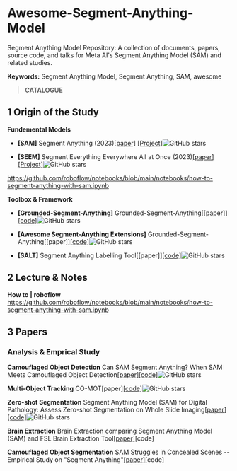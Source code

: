 # Awesome-Segment-Anything-Model

Segment Anything Model Repository: A collection of documents, papers, source code, and talks for Meta AI's Segment Anything Model (SAM) and related studies.

**Keywords:** Segment Anything Model, Segment Anything, SAM, awesome

> **CATALOGUE**

## 1 Origin of the Study <span id='quick-start'></span>

**Fundemental Models**

+ **[SAM]** Segment Anything (2023)[[paper]](https://scontent-lax3-2.xx.fbcdn.net/v/t39.2365-6/10000000_900554171201033_1602411987825904100_n.pdf?_nc_cat=100&ccb=1-7&_nc_sid=3c67a6&_nc_ohc=5R36a2pHTEoAX-N4s7w&_nc_ht=scontent-lax3-2.xx&oh=00_AfAt7-wce1N9DevVZ4-cgxo_lgAI60jIoPc9EDR2P1VORg&oe=643CE9E7) [[Project]](https://github.com/facebookresearch/segment-anything)![GitHub stars](https://img.shields.io/github/stars/facebookresearch/segment-anything.svg?logo=github&label=Stars)

+ **[SEEM]** Segment Everything Everywhere All at Once (2023)[[paper]](https://arxiv.org/pdf/2304.06718.pdf)[[Project]](https://github.com/UX-Decoder/Segment-Everything-Everywhere-All-At-Once)![GitHub stars](https://img.shields.io/github/stars/UX-Decoder/Segment-Everything-Everywhere-All-At-Once.svg?logo=github&label=Stars)


https://github.com/roboflow/notebooks/blob/main/notebooks/how-to-segment-anything-with-sam.ipynb

**Toolbox & Framework**

+ **[Grounded-Segment-Anything]** Grounded-Segment-Anything[[paper]][[code]](https://github.com/IDEA-Research/Grounded-Segment-Anything)![GitHub stars](https://img.shields.io/github/stars/IDEA-Research/Grounded-Segment-Anything.svg?logo=github&label=Stars)

+ **[Awesome Segment-Anything Extensions]** Grounded-Segment-Anything[[paper]][[code]](https://github.com/JerryX1110/awesome-segment-anything-extensions)![GitHub stars](https://img.shields.io/github/stars/JerryX1110/awesome-segment-anything-extensions.svg?logo=github&label=Stars)

+ **[SALT]** Segment Anything Labelling Tool[[paper]][[code]](https://github.com/anuragxel/salt)![GitHub stars](https://img.shields.io/github/stars/anuragxel/salt.svg?logo=github&label=Stars)

## 2 Lecture & Notes<span id='workshop'>

**How to | roboflow** https://github.com/roboflow/notebooks/blob/main/notebooks/how-to-segment-anything-with-sam.ipynb


## 3 Papers <span id='papers-by-categories'></span>

### Analysis & Emprical Study

**Camouflaged Object Detection** Can SAM Segment Anything? When SAM Meets Camouflaged Object Detection[[paper]](https://arxiv.org/abs/2304.04709)[[code]](https://github.com/luckybird1994/SAMCOD)![GitHub stars](https://img.shields.io/github/stars/luckybird1994/SAMCOD.svg?logo=github&label=Stars)

**Multi-Object Tracking** CO-MOT[paper][[code]](https://github.com/BingfengYan/VISAM)![GitHub stars](https://img.shields.io/github/stars/BingfengYan/VISAM.svg?logo=github&label=Stars)

**Zero-shot Segmentation** Segment Anything Model (SAM) for Digital Pathology: Assess Zero-shot Segmentation on Whole Slide Imaging[[paper]](https://arxiv.org/abs/2304.04155)[[code]](https://github.com/BingfengYan/VISAM)![GitHub stars](https://img.shields.io/github/stars/BingfengYan/VISAM.svg?logo=github&label=Stars)

**Brain Extraction** Brain Extraction comparing Segment Anything Model (SAM) and FSL Brain Extraction Tool[[paper]](https://arxiv.org/abs/2304.04738)[code]

**Camouflaged Object Segmentation** SAM Struggles in Concealed Scenes -- Empirical Study on "Segment Anything"[[paper]](https://arxiv.org/abs/2304.06022)[code]



